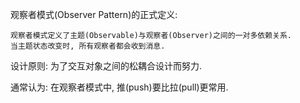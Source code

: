 观察者模式(Observer Pattern)的正式定义:

    观察者模式定义了主题(Observable)与观察者(Observer)之间的一对多依赖关系.
    当主题状态改变时, 所有观察者都会收到消息.
    
设计原则:
为了交互对象之间的松耦合设计而努力.

通常认为:
    在观察者模式中, 推(push)要比拉(pull)更常用.


